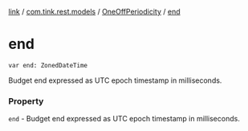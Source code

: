 [link](../../index.md) / [com.tink.rest.models](../index.md) / [OneOffPeriodicity](index.md) / [end](./end.md)

# end

`var end: ZonedDateTime`

Budget end expressed as UTC epoch timestamp in milliseconds.

### Property

`end` - Budget end expressed as UTC epoch timestamp in milliseconds.